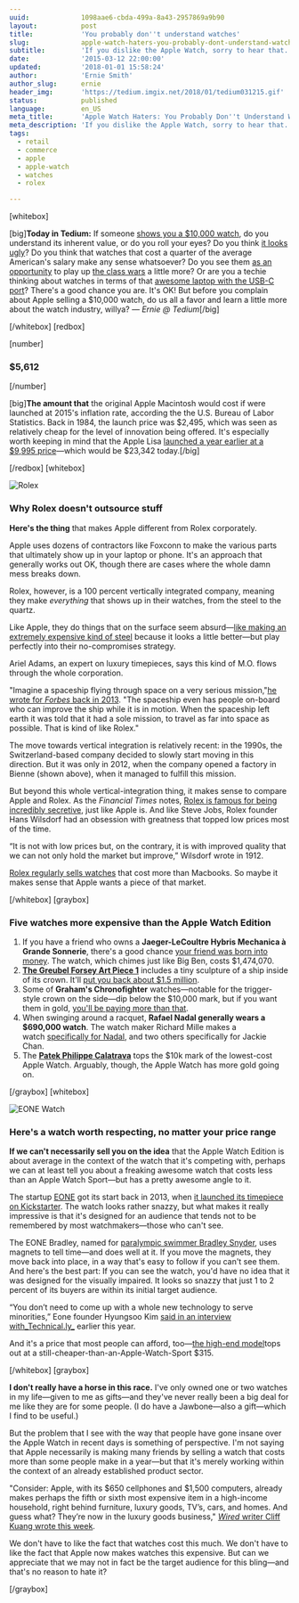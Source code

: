 ```yaml
---
uuid:             1098aae6-cbda-499a-8a43-2957869a9b90
layout:           post
title:            'You probably don''t understand watches'
slug:             apple-watch-haters-you-probably-dont-understand-watches
subtitle:         'If you dislike the Apple Watch, sorry to hear that. Now, let us show you some other watches you definitely can''t afford.'
date:             '2015-03-12 22:00:00'
updated:          '2018-01-01 15:58:24'
author:           'Ernie Smith'
author_slug:      ernie
header_img:       'https://tedium.imgix.net/2018/01/tedium031215.gif'
status:           published
language:         en_US
meta_title:       'Apple Watch Haters: You Probably Don''t Understand Watches'
meta_description: 'If you dislike the Apple Watch, sorry to hear that. Now, let us show you some other watches you definitely can''t afford.'
tags:
  - retail
  - commerce
  - apple
  - apple-watch
  - watches
  - rolex

---
```


[whitebox]

[big]**Today in Tedium:** If someone [shows you a $10,000 watch](http://store.apple.com/us/buy-watch/apple-watch-edition), do you understand its inherent value, or do you roll your eyes? Do you think [it looks ugly](http://bgr.com/2015/03/12/apple-watch-edition-price-10000-dollars/)? Do you think that watches that cost a quarter of the average American's salary make any sense whatsoever? Do you see them [as an opportunity](http://fusion.net/story/53028/does-apples-future-depend-on-income-inequality/) to play up [the class wars](http://www.theatlantic.com/technology/archive/2015/03/with-its-10000-watch-apple-has-lost-its-soul/387316/) a little more? Or are you a techie thinking about watches in terms of that [awesome laptop with the USB-C port](http://www.washingtonpost.com/blogs/the-switch/wp/2015/03/10/the-quiet-computing-revolution-built-into-apples-12-inch-macbook/)? There's a good chance you are. It's OK! But before you complain about Apple selling a $10,000 watch, do us all a favor and learn a little more about the watch industry, willya? _— Ernie @ Tedium_[/big]

[/whitebox]
[redbox]

[number]
### $5,612
[/number]

[big]**The amount that** the original Apple Macintosh would cost if were launched at 2015's inflation rate, according the the U.S. Bureau of Labor Statistics. Back in 1984, the launch price was $2,495, which was seen as relatively cheap for the level of innovation being offered. It's especially worth keeping in mind that the Apple Lisa [launched a year earlier at a $9,995 price](http://www.macworld.com/article/2025408/30-years-of-the-apple-lisa-and-the-apple-iie.html)—which would be $23,342 today.[/big]

[/redbox]
[whitebox]

![Rolex](https://tedium.imgix.net/2018/01/li6jj5zivr4d0y1tcywm.jpg)

### Why Rolex doesn't outsource stuff

**Here's the thing** that makes Apple different from Rolex corporately.

Apple uses dozens of contractors like Foxconn to make the various parts that ultimately show up in your laptop or phone. It's an approach that generally works out OK, though there are cases where the whole damn mess breaks down.

Rolex, however, is a 100 percent vertically integrated company, meaning they make _everything_ that shows up in their watches, from the steel to the quartz.

Like Apple, they do things that on the surface seem absurd—[like making an extremely expensive kind of steel](http://www.ablogtowatch.com/10-things-know-rolex-makes-watches/) because it looks a little better—but play perfectly into their no-compromises strategy.

Ariel Adams, an expert on luxury timepieces, says this kind of M.O. flows through the whole corporation.

"Imagine a spaceship flying through space on a very serious mission,"[he wrote for _Forbes_ back in 2013](http://www.forbes.com/sites/arieladams/2013/12/05/inside-rolex-understanding-the-worlds-most-impressive-watch-maker/). "The spaceship even has people on-board who can improve the ship while it is in motion. When the spaceship left earth it was told that it had a sole mission, to travel as far into space as possible. That is kind of like Rolex."

The move towards vertical integration is relatively recent: in the 1990s, the Switzerland-based company decided to slowly start moving in this direction. But it was only in 2012, when the company opened a factory in Bienne (shown above), when it managed to fulfill this mission.

But beyond this whole vertical-integration thing, it makes sense to compare Apple and Rolex. As the _Financial Times_ notes, [Rolex is famous for being incredibly secretive](http://www.ft.com/intl/cms/s/0/eb3acd7c-3155-11df-9741-00144feabdc0.html#axzz3UCrwggbN), just like Apple is. And like Steve Jobs, Rolex founder Hans Wilsdorf had an obsession with greatness that topped low prices most of the time.

“It is not with low prices but, on the contrary, it is with improved quality that we can not only hold the market but improve,” Wilsdorf wrote in 1912.

[Rolex regularly sells watches](http://sfbne.ws/1EfDsii) that cost more than Macbooks. So maybe it makes sense that Apple wants a piece of that market.

[/whitebox]
[graybox]

### Five watches more expensive than the Apple Watch Edition

1. If you have a friend who owns a **Jaeger-LeCoultre Hybris Mechanica à Grande Sonnerie**, there's a good chance [your friend was born into money](http://www.jaeger-lecoultre.com/US/en/watches/hybris-mechanica-a-grande-sonnerie/6033420#/t1). The watch, which chimes just like Big Ben, costs $1,474,070.
2. **[The Greubel Forsey Art Piece 1](http://www.greubelforsey.com/en/collection/art-piece-1)** includes a tiny sculpture of a ship inside of its crown. It'll [put you back about $1.5 million](http://www.wired.com/2014/09/1-5-million-watch-microscopic-sculpture-inside/).
3. Some of **Graham's Chronofighter** watches—notable for the trigger-style crown on the side—dip below the $10,000 mark, but if you want them in gold, [you'll be paying more than that](http://www.luxuryofwatches.com/graham-chronofighter-1695-2cxap-s03a/?gclid=CjwKEAjw8oSoBRCss4qDrP3Y7yUSJACKumZ9BySiCacz5aKdo6JjRbpXZiEgYOgzmSckD88CUc9h-hoCKlvw_wcB).
4. When swinging around a racquet, **Rafael Nadal generally wears a $690,000 watch**. The watch maker Richard Mille makes a watch [specifically for Nadal](http://www.richardmille.com/watch/rm-035-01/?collection=homme), and two others specifically for Jackie Chan.
5. The [**Patek Philippe Calatrava**](https://www.patek.com/contents/default/en/5296R_010.html) tops the $10k mark of the lowest-cost Apple Watch. Arguably, though, the Apple Watch has more gold going on.

[/graybox]
[whitebox]

![EONE Watch](https://tedium.imgix.net/2018/01/isknx3jqdfvwr2io4sgz.jpg)

### Here's a watch worth respecting, no matter your price range

**If we can't necessarily sell you on the idea** that the Apple Watch Edition is about average in the context of the watch that it's competing with, perhaps we can at least tell you about a freaking awesome watch that costs less than an Apple Watch Sport—but has a pretty awesome angle to it.

The startup [EONE](https://eone-time.com/) got its start back in 2013, when [it launched its timepiece on Kickstarter](https://www.kickstarter.com/projects/eone/the-bradley-a-timepiece-designed-to-touch-and-see). The watch looks rather snazzy, but what makes it really impressive is that it's designed for an audience that tends not to be remembered by most watchmakers—those who can't see.

The EONE Bradley, named for [paralympic swimmer Bradley Snyder](http://www.npr.org/2012/09/07/160674083/a-year-after-war-wound-american-wins-paralympics), uses magnets to tell time—and does well at it. If you move the magnets, they move back into place, in a way that's easy to follow if you can't see them. And here's the best part: If you can see the watch, you'd have no idea that it was designed for the visually impaired. It looks so snazzy that just 1 to 2 percent of its buyers are within its initial target audience.

“You don’t need to come up with a whole new technology to serve minorities,” Eone founder Hyungsoo Kim [said in an interview with_Technical.ly_](http://technical.ly/dc/2015/01/05/eone-dc-watches-hyungsoo-kim/) earlier this year.

And it's a price that most people can afford, too—[the high-end model](http://shopna.eone-time.com/)tops out at a still-cheaper-than-an-Apple-Watch-Sport $315.

[/whitebox]
[graybox]

**I don't really have a horse in this race.** I've only owned one or two watches in my life—given to me as gifts—and they've never really been a big deal for me like they are for some people. (I do have a Jawbone—also a gift—which I find to be useful.)

But the problem that I see with the way that people have gone insane over the Apple Watch in recent days is something of perspective. I'm not saying that Apple necessarily is making many friends by selling a watch that costs more than some people make in a year—but that it's merely working within the context of an already established product sector.

"Consider: Apple, with its $650 cellphones and $1,500 computers, already makes perhaps the fifth or sixth most expensive item in a high-income household, right behind furniture, luxury goods, TV’s, cars, and homes. And guess what? They’re now in the luxury goods business," [_Wired_ writer Cliff Kuang wrote this week](http://www.wired.com/2015/03/apple-watchs-highlow-branding-insane-economies-scale/).

We don't have to like the fact that watches cost this much. We don't have to like the fact that Apple now makes watches this expensive. But can we appreciate that we may not in fact be the target audience for this bling—and that's no reason to hate it?

[/graybox]
